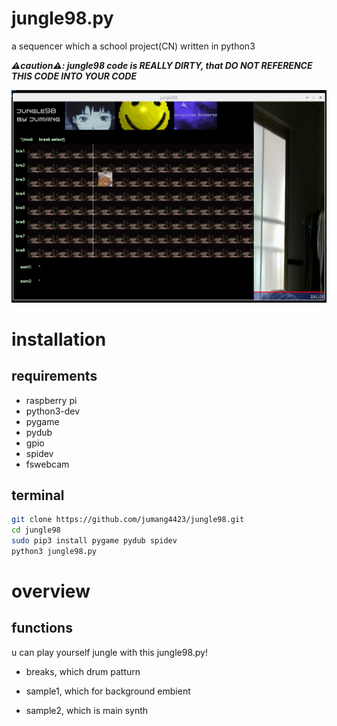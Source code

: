 # jungle98.py

a sequencer which a school project(CN) written in python3

***⚠️caution⚠️: jungle98 code is REALLY DIRTY, that DO NOT REFERENCE THIS CODE INTO YOUR CODE***

![main screen](_img/jungle98.png)

# installation



## requirements

- raspberry pi
- python3-dev
- pygame
- pydub
- gpio
- spidev
- fswebcam

## terminal

```bash
git clone https://github.com/jumang4423/jungle98.git
cd jungle98
sudo pip3 install pygame pydub spidev
python3 jungle98.py
```

# overview

## functions

u can play yourself jungle with this jungle98.py!

- breaks, which drum patturn

- sample1, which for background embient 

- sample2, which is main synth

